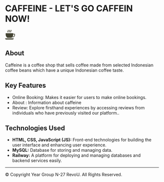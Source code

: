 

# CAFFEINE - LET'S GO CAFFEIN NOW!

![Caffeine Logo](./image/coffee.png)

## About

Caffeine is a coffee shop that sells coffee made from selected Indonesian coffee beans which have a unique Indonesian coffee taste.

## Key Features

- Online Booking: Makes it easier for users to make online bookings.
- About : Information about caffeine
- Review: Explore firsthand experiences by accessing reviews from individuals who have previously visited our platform..

## Technologies Used

- **HTML, CSS, JavaScript (JS):** Front-end technologies for building the user interface and enhancing user experience.
- **MySQL:** Database for storing and managing data.
- **Railway:** A platform for deploying and managing databases and backend services easily.


---

© Copyright Year Group N-27 RevoU. All Rights Reserved.
